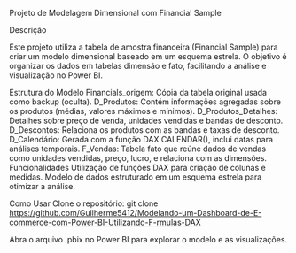 Projeto de Modelagem Dimensional com Financial Sample

Descrição

Este projeto utiliza a tabela de amostra financeira (Financial Sample) para criar um modelo dimensional baseado em um esquema estrela. O objetivo é organizar os dados em tabelas dimensão e fato, facilitando a análise e visualização no Power BI.

Estrutura do Modelo
Financials_origem: Cópia da tabela original usada como backup (oculta).
D_Produtos: Contém informações agregadas sobre os produtos (médias, valores máximos e mínimos).
D_Produtos_Detalhes: Detalhes sobre preço de venda, unidades vendidas e bandas de desconto.
D_Descontos: Relaciona os produtos com as bandas e taxas de desconto.
D_Calendário: Gerada com a função DAX CALENDAR(), inclui datas para análises temporais.
F_Vendas: Tabela fato que reúne dados de vendas como unidades vendidas, preço, lucro, e relaciona com as dimensões.
Funcionalidades
Utilização de funções DAX para criação de colunas e medidas.
Modelo de dados estruturado em um esquema estrela para otimizar a análise.

Como Usar
Clone o repositório:
git clone https://github.com/Guilherme5412/Modelando-um-Dashboard-de-E-commerce-com-Power-BI-Utilizando-F-rmulas-DAX

Abra o arquivo .pbix no Power BI para explorar o modelo e as visualizações.

